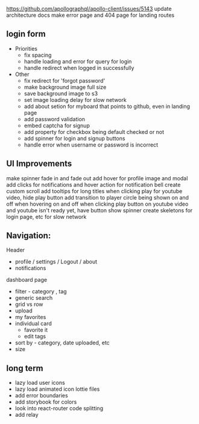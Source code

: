 https://github.com/apollographql/apollo-client/issues/5143
update architecture docs
make error page and 404 page for landing routes

## login form
* Priorities
  * fix spacing 
  * handle loading and error for query for login
  * handle redirect when logged in successfully
* Other
  * fix redirect for 'forgot password'
  * make background image full size
  * save background image to s3
  * set image loading delay for slow network
  * add about setion for myboard that points to github, even in landing page
  * add password validation
  * embed captcha for signup
  * add property for checkbox being default checked or not
  * add spinner for login and signup buttons
  * handle error when username or password is incorrect

## UI Improvements
make spinner fade in and fade out
add hover for profile image and modal
add clicks for notifications and hover action for notification bell
create custom scroll
add tooltips for long titles
when clicking play for youtube video, hide play button
add transition to player circle being shown on and off when hovering on and off
when clicking play button on youtube video and youtube isn't ready yet, have button show spinner
create skeletons for login page, etc for slow network

## Navigation:

Header
* profile / settings / Logout / about
* notifications

dashboard page
* filter - category , tag
* generic search
* grid vs row
* upload
* my favorites
* individual card
  - favorite it
  - edit tags
* sort by - category, date uploaded, etc
* size

## long term
- lazy load user icons
- lazy load animated icon lottie files
- add error boundaries
- add storybook for colors
- look into react-router code splitting
- add relay
